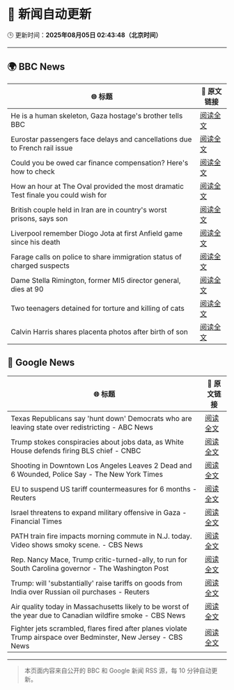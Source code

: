 # 🧠 新闻自动更新

🕒 更新时间：**2025年08月05日 02:43:48（北京时间）**

---

## 🌍 BBC News

| 🌐 标题 | 🔗 原文链接 |
|--------|-------------|
| He is a human skeleton, Gaza hostage's brother tells BBC | [阅读全文](https://www.bbc.com/news/articles/cewyk4ezeedo?at_medium=RSS&at_campaign=rss) |
| Eurostar passengers face delays and cancellations due to French rail issue | [阅读全文](https://www.bbc.com/news/articles/cq58z7w00vqo?at_medium=RSS&at_campaign=rss) |
| Could you be owed car finance compensation? Here's how to check | [阅读全文](https://www.bbc.com/news/articles/cr4e2d09wdko?at_medium=RSS&at_campaign=rss) |
| How an hour at The Oval provided the most dramatic Test finale you could wish for | [阅读全文](https://www.bbc.com/sport/cricket/articles/crm4j8424epo?at_medium=RSS&at_campaign=rss) |
| British couple held in Iran are in country's worst prisons, says son | [阅读全文](https://www.bbc.com/news/articles/cp94ymg3x1go?at_medium=RSS&at_campaign=rss) |
| Liverpool remember Diogo Jota at first Anfield game since his death | [阅读全文](https://www.bbc.com/sport/football/articles/cly64e43ex5o?at_medium=RSS&at_campaign=rss) |
| Farage calls on police to share immigration status of charged suspects | [阅读全文](https://www.bbc.com/news/articles/c860py73pglo?at_medium=RSS&at_campaign=rss) |
| Dame Stella Rimington, former MI5 director general, dies at 90 | [阅读全文](https://www.bbc.com/news/articles/cgkrm00y6rgo?at_medium=RSS&at_campaign=rss) |
| Two teenagers detained for torture and killing of cats | [阅读全文](https://www.bbc.com/news/articles/crkznr21ly8o?at_medium=RSS&at_campaign=rss) |
| Calvin Harris shares placenta photos after birth of son | [阅读全文](https://www.bbc.com/news/articles/c5y0295wg30o?at_medium=RSS&at_campaign=rss) |

## 📰 Google News

| 🌐 标题 | 🔗 原文链接 |
|--------|-------------|
| Texas Republicans say 'hunt down' Democrats who are leaving state over redistricting - ABC News | [阅读全文](https://news.google.com/rss/articles/CBMipAFBVV95cUxOTE96UWt2QmNtb2oxTHBYdktsQU1vNHo4SHZTbjBXVXRaVGhmX0dkdE5uVVFWemsyYTBmcHFYNV9SRFg2d0FPd0Q2dlVzVElhMElsVHM0Q0FGa1p6WGxSLW5TbUZNckFlcXRDb0tsT3ZxVzJ3bmFkRlpyektNZVNOZm0yZEM4VWlIOC1saVRpeFU2U0V4WUdUWlNxeldBLWhpZjBuONIBqgFBVV95cUxQOEs2MzY4dllOYV8zbVAxbXQzRGVNZHZTaGJaMlBIOTJwX053XzZHTHloSWV2WC1Dcl93eXpmTW1uV3ZpZ3RPOFpNa3FBM0JmLWxFUXl4MWx0YzNyYm9QSTc2OTBZemY0N1N3TnZVZ2k2Y1g2d2pINVRjNml0Y0hWdGpJMUttR2NrMkZhcE9MZ0RJOFJVd1FlRE5SckJNd0kxdndUS0lydWFRUQ?oc=5) |
| Trump stokes conspiracies about jobs data, as White House defends firing BLS chief - CNBC | [阅读全文](https://news.google.com/rss/articles/CBMiekFVX3lxTE5Nb3NGMkR6QjZOblItTnE3dDJ2R3ZJQUtuYWFRaGtxNEZ2QzhRRTNzQTJ1MnhXcW9vUDVjNktGZlRZVmhqbFU1dVh2TWhPYkJCTmpBRlhXYzZMUXJTYTJnNGFIb0dsaW1CUlFzZjZRTEVLYWNpN3FyR2xn0gF_QVVfeXFMUEM3bnRNTFhTaW5OSGJJZUU4NURvU3ZBQ0tudmx2MkQtdkd0dERFMkhHakZZb0FVZHRIS05DUXhjdmpaV1ZQRm1aUmZ0cVFkRFFNUG9KcmRLb0l3dDZlcE4xMGprQmRINjRzUXlOM083VndEUlQ4WXlZQ0RFelVhNA?oc=5) |
| Shooting in Downtown Los Angeles Leaves 2 Dead and 6 Wounded, Police Say - The New York Times | [阅读全文](https://news.google.com/rss/articles/CBMiiAFBVV95cUxPdVZ0WGk2SzN0SlcxOGhncGxCYjRWNWdMaERqeTk1ZHZkVFZqX1ZjeVdoZzJjWnlqMk14T1ZOQTNlTDZxamJsZTVlcEQ1YlU2S3BSNHZvYzQ5bW9rWjBhbnBDcm9raTNheDBiU1phWnlZOFJ3YjViMHRFeG1ZVHBwU0lzVmJINTlk?oc=5) |
| EU to suspend US tariff countermeasures for 6 months - Reuters | [阅读全文](https://news.google.com/rss/articles/CBMilAFBVV95cUxQcU1pck5EekNwdlJTRFIyMTA5S1dreGt3cUZSYjFJSi1EVy1GS2JWQWxyeGx3MmcwZXVpbXdlak55Wl90OE5FeW1Wc1plT1VGcmhHdFJMOTFYYlp4bzk5WWZld09rR2pwZDN5dnRiS3NBUFNrTG9OTFVoemM3SS1kSllhZ2Y5VGg2Z0lwY2VFaHBJb3F6?oc=5) |
| Israel threatens to expand military offensive in Gaza - Financial Times | [阅读全文](https://news.google.com/rss/articles/CBMicEFVX3lxTE1lMWszaC1SMjdscVVHdHBnVVlDekllQVN1SElIZ2M3dWcxSmlrMzJqbHR0ZjV4VGFWU0ZEN2VMV3hob0ZlX29NamJvdnBEemxBdEtzUm81d3kyX2lQOTROLTB2OGRxMVJZMS12WTg2R1I?oc=5) |
| PATH train fire impacts morning commute in N.J. today. Video shows smoky scene. - CBS News | [阅读全文](https://news.google.com/rss/articles/CBMieEFVX3lxTE5EdU5DQ2lJRXNCQXFaR1lvZV9vbnpYYjFRWmNZcFNVQlE4dmdJVHAxaHB3b2dnVzlhSm1PZGVsVHpNZnZzd3ZHeTktRThJek5nVkRNNWprekZDZnhKd1c0S00zZ3QwTHBYMXlKWmpMRzJlMkhfX0dFUA?oc=5) |
| Rep. Nancy Mace, Trump critic-turned-ally, to run for South Carolina governor - The Washington Post | [阅读全文](https://news.google.com/rss/articles/CBMijwFBVV95cUxNNmdyWTVNcnJmM2FRNEttdzRqZzVDOU5FOUZUOHNYanBHa1dwa2k1ZU9TNDV5bGFuaXA5VFBmVGI5UjFFaG5iVC05QnJNazMxcl81U1lJeVBXMzNGT2ViUFVkRTRnU19QVXBOZTVXZ3dKamdYVmdPQWhxUzlaWENMMmU1NEM0UERxM0NzTFQ1aw?oc=5) |
| Trump: will 'substantially' raise tariffs on goods from India over Russian oil purchases - Reuters | [阅读全文](https://news.google.com/rss/articles/CBMiwwFBVV95cUxQUW1xek9fZmI3WEVvRVQtSXJSRmtxZXRoYXdxNzhkMzluNldfOXdjWWVKZHNLRmRidzdsMFdhX0M0MmlKSFRtdG9xTldGRU1XQ2xGSUh6ZnJEakdjMW1UMW9zZUtnYThxM24xc2Rkam5sV0IxUllFWTJVWndUS3JVWm9melJ4WEdhODl2SVNPbmVqTkstRzFfVHVYYWI5c0lYR1NYSzFYUmdDSXNmTnQ0ZERuaHVQWjZPVkp1S29XTnFUWWM?oc=5) |
| Air quality today in Massachusetts likely to be worst of the year due to Canadian wildfire smoke - CBS News | [阅读全文](https://news.google.com/rss/articles/CBMimAFBVV95cUxQTjFOVHJKNlVpQTVPM2FKdnBRMWFIdUFfTm9QcHpHUThoSDRxQ1pMeVlVdEE0VXl3aGlTSmNSZWhKZUVnMFlVcVdldmtDVWNZYlRKRXM1OGVCVHBsUW9FcFptWlpUNE5PV1FFcF9vRUZsdGNmcmttNXloSElveW56el9jcEdraXNJemR3TE5jeVVkcHRUOFV5aQ?oc=5) |
| Fighter jets scrambled, flares fired after planes violate Trump airspace over Bedminster, New Jersey - CBS News | [阅读全文](https://news.google.com/rss/articles/CBMipwFBVV95cUxNS25DOTF4djVzUUU0eTVwU2lSa2tKOE9MNWRyQkN5QlpPQy04RUZ1OEYwcjNmZUpCZXFLUkNCQjNHdVJTb2dpZUN2eGlVZS1ncmlOUTlsVVllNDJsb1owdThHWlMzZW5ST0VobHFIZnp0RU5tMWlVdlJSaWFyb1dLN05nVWE5VE50SHdQUnVSY0pJMTBLZGFzMHpZVGRicjhoSm11QzJvNNIBrAFBVV95cUxPWXVzTllwby1BSk83X3JETlEtbFNLS1d3OVRleHQwd0tiU0ZaeTQ1ZGluUHlqZFJ6V0U5VmtVM1NrR2ZDeHFoeEJJSkRzNHJVcHFNQ2FBdDFfS2RnaFRhYUdsNnFHeFZlVzVrS29WTHFGeV8wWnR5c2pOODVOYmJ2aDJHUUk4RWFubC1hMGpteUJrXzJrTDdDcURmbnlKbEZzbExyeTlhcXdPOWlj?oc=5) |

---
> 本页面内容来自公开的 BBC 和 Google 新闻 RSS 源，每 10 分钟自动更新。